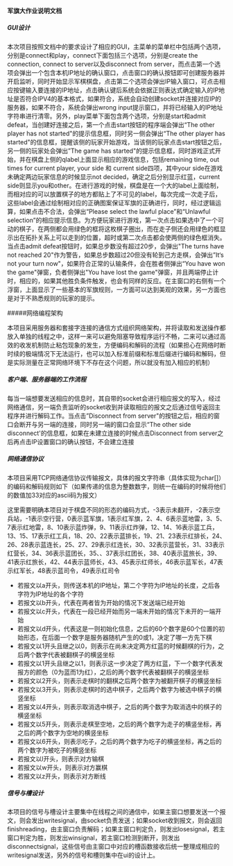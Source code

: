 #### 军旗大作业说明文档

##### GUI设计

本次项目按照文档中的要求设计了相应的GUI，主菜单的菜单栏中包括两个选项，分别是connect和play，connect下面包括三个选项，分别是create the connection, connect to server以及disconnect from server，而点击第一个选项会弹出一个包含本机IP地址的确认窗口，点击窗口的确认按钮即可创建服务器并开启监听，同时开始显示军棋棋盘，点击第二个选项会弹出IP输入窗口，可点击相应按键输入要连接的IP地址，点击确认键后系统会依据正则表达式确定输入的IP地址是否符合IPV4的基本格式，如果符合，系统会自动创建socket并连接对应IP的服务器，如果不符合，系统会弹出wrong input提示窗口，并将已经输入的IP地址字符串进行清零。另外，play菜单下面包含两个选项，分别是start和admit defeat，当创建好连接之后，第一个点击start按钮的程序端会弹出“The other player has not started"的提示信息框，同时另一侧会弹出“The other player has started"的信息框，提醒该侧的玩家开始游戏，当该侧的玩家点击start按钮之后，另一侧的玩家处会弹出”The game has started"的提示信息框，同时游戏正式开始，并在棋盘上侧的qlabel上面显示相应的游戏信息，包括remaining time, out times for current player, your side 和 current side四项，其中your side在游戏未确定两边玩家信息的时候显示not decided，确定之后分别显示红蓝，current side则显示you和other。在进行游戏的时候，棋盘是在一个大的label上面绘制，而相对应的可以放置棋子的地方都贴上了不可见的label，每次完成一次走子后，这些label会通过绘制相对应的正确图案保证军旗的正确进行，同时，经过逻辑运算，如果点击不合法，会弹出“Please select the lawful place”和“Unlawful selection”的相应提示信息。为方便玩家进行游戏，第一次点击如果选中了一个可动的棋子，在两侧都会用绿色的框将这枚棋子圈出，而在走子侧还会用绿色的框显示出在拓扑关系上可以走到的位置，超时或第二次点击都会使两侧的绿色框消失。当点击admit defeat按钮时，如果总步数没有超过20步，会弹出"The turns have not reached 20"作为警告，如果总步数超过20但没有轮到己方走棋，会弹出”It‘s not your turn now"，如果符合正常的认输条件，会在胜者侧弹出“You have won the game"弹窗，负者侧弹出"You have lost the game"弹窗，并且两端停止计时，相应的，如果其他胜负条件触发，也会有同样的反应。在主窗口的右侧有一个浮窗，上面显示了一些基本的军旗规则，一方面可以达到美观的效果，另一方面也是对于不熟悉规则的玩家的提示。

#####网络编程架构

本项目采用服务器和套接字连接的通信方式组织网络架构，并将读取和发送操作都放入单独的线程之中，这样一来可以避免阻塞导致程序运行不畅，二来可以通过高效的收发机制防止粘包现象的发生，方便编码和解码的流程（如果担心在网络时断时续的极端情况下无法运行，也可以加入标准前缀和标准后缀进行编码和解码，但是实际测量在正常网络环境下不存在这个问题，所以就没有加入相应的机制）

##### 客户端、服务器端的工作流程

每当一端想要发送相应的信息时，其自带的socket会进行相应报文的写入，经过网络通信，另一端负责监听的socket收到并读取相应的报文之后通过信号返回主程序并进行解码工作。当点击”Disconnect from server"的按钮之后，相应的窗口会断开与另一端的连接，同时另一端的窗口会显示“The other side disconnect'的信息框，如果在未建立连接的时候点击Disconnect from server之后再点击IP设置窗口的确认按钮，不会建立连接

##### 网络通信协议

本项目采用TCP网络通信协议传输报文，具体的报文字符串（具体实现为char[]）的编码和解码规则如下（如果传递的信息为整数数字，则统一在编码的时候将他们的数值加33对应的ascii码为报文）

这里需要明确本项目对于棋盘不同的形态的编码方式，-3表示未翻开，-2表示空兵站，-1表示空行营，0表示蓝军旗，1表示红军旗，2、4、6表示蓝地雷，3、5、7表示红地雷，8、10表示蓝炸弹，9、11表示红炸弹，12、14、16表示蓝工兵，13、15、17表示红工兵，18、20、22表示蓝排长，19、21、23表示红排长，24、26、28表示蓝连长，25、27、29表示红连长，30、32表示蓝营长，31、33表示红营长，34、36表示蓝团长，35、、37表示红团长，38、40表示蓝旅长，39、41表示红旅长，42、44表示蓝师长，43、45表示红师长，46表示蓝军长，47表示红军长，48表示蓝司令，49表示红司令

* 若报文以a开头，则传送本机的IP地址，第二个字符为IP地址的长度，之后各字符为IP地址的各个字符
* 若报文以b开头，代表在两者皆为开始的情况下发送端已经开始
* 若报文以c开头，代表在一段已经开始而另一端未开始的情况下未开的一端开始
* 若报文以d开头，代表这是一则初始化信息，之后的60个数字是60个位置的初始形态，在后面一个数字是服务器随机产生的0或1，决定了哪一方先下棋
* 若报文以1开头且继之以0，则表示在尚未决定两方红蓝的时候翻棋的行为，之后两个数字代表被翻棋子的横竖坐标
* 若报文以1开头且继之以1，则表示这一步决定了两方红蓝，下一个数字代表发报方的颜色（0为蓝而1为红），之后的两个数字代表被翻棋子的横竖坐标
* 若报文以2开头，则表示走棋时的翻棋之后两个数字为被翻开棋子的横竖坐标
* 若报文以3开头，则表示走棋时的选中棋子，之后两个数字为被选中棋子的横竖坐标
* 若报文以4开头，则表示取消选中棋子，之后的两个数字为取消选中的棋子的横竖坐标
* 若报文以5开头，则表示走棋至空地，之后的两个数字为走子的横竖坐标，再之后的两个数字为空地的横竖坐标
* 若报文以6开头，则表示吃子，之后的两个数字为吃子的横竖坐标，再之后的两个数字为被吃子的横竖坐标
* 若报文以l开头，则表示对方输棋
* 若报文以w开头，则表示对方赢棋
* 若报文以z开头，则表示对方断线

##### 信号与槽设计

本项目的信号与槽设计主要集中在线程之间的通信中，如果主窗口想要发送一个报文，则会发出writesignal，由socket负责发送；如果socket收到报文，则会返回finishreading，由主窗口负责解码；如果主窗口判定负，则发出losesignal，若主窗口判定为胜，则发出winsignal，若主窗口检测到断开，则发出disconnectsignal，这些信号由主窗口中对应的槽函数接收后统一整理成相应的writesignal发送，另外的信号和槽则集中在ui的设计上。